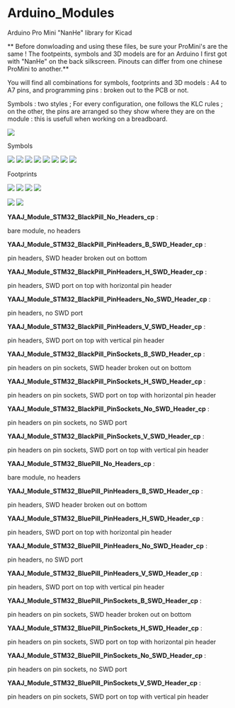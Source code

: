 # Arduino_Modules

Arduino Pro Mini "NanHe" library for Kicad

** Before donwloading and using these files, be sure your ProMini's are the same ! The footpeints, symbols and 3D models are for an Arduino I first got with "NanHe" on the back silkscreen. Pinouts can differ from one chinese ProMini to another.**

You will find all combinations for symbols, footprints and 3D models : A4 to A7 pins, and programming pins : broken out to the PCB or not.

Symbols : two styles ; For every configuration, one follows the KLC rules ; on the other, the pins are arranged so they show where they are on the module : this is usefull when working on a breadboard.

![](https://raw.githubusercontent.com/yet-another-average-joe/KiCad-Arduino/main/Arduino_Pro_Mini_NanHe/Images/Arduino_Pro_Mini_NanHe.JPG?token=AKL7X5WL3VWX54CLMFEJNWS7POH2Q)

Symbols

![](https://github.com/yet-another-average-joe/KiCad-Arduino/blob/main/Arduino_Pro_Mini_NanHe/Images/YAAJ_Arduino_ProMini_NanHe_A4-A7_PRG_Part_Like_Sym.png)
![](https://github.com/yet-another-average-joe/KiCad-Arduino/blob/main/Arduino_Pro_Mini_NanHe/Images/YAAJ_Arduino_ProMini_NanHe_A4-A7_PRG_Sym.png)
![](https://github.com/yet-another-average-joe/KiCad-Arduino/blob/main/Arduino_Pro_Mini_NanHe/Images/YAAJ_Arduino_ProMini_NanHe_A4-A7_Part_Like_Sym.png)
![](https://github.com/yet-another-average-joe/KiCad-Arduino/blob/main/Arduino_Pro_Mini_NanHe/Images/YAAJ_Arduino_ProMini_NanHe_A4-A7_Sym.png)
![](https://github.com/yet-another-average-joe/KiCad-Arduino/blob/main/Arduino_Pro_Mini_NanHe/Images/YAAJ_Arduino_ProMini_NanHe_PRG_Part_Like_Sym.png)
![](https://github.com/yet-another-average-joe/KiCad-Arduino/blob/main/Arduino_Pro_Mini_NanHe/Images/YAAJ_Arduino_ProMini_NanHe_PRG_Sym.png)
![](https://github.com/yet-another-average-joe/KiCad-Arduino/blob/main/Arduino_Pro_Mini_NanHe/Images/YAAJ_Arduino_ProMini_NanHe_Part_Like_Sym.png)
![](https://github.com/yet-another-average-joe/KiCad-Arduino/blob/main/Arduino_Pro_Mini_NanHe/Images/YAAJ_Arduino_ProMini_NanHe_Sym.png)

Footprints

![](https://github.com/yet-another-average-joe/KiCad-Arduino/blob/main/Arduino_Pro_Mini_NanHe/Images/YAAJ_Arduino_ProMini_NanHe_1_Footprint.png)
![](https://github.com/yet-another-average-joe/KiCad-Arduino/blob/main/Arduino_Pro_Mini_NanHe/Images/YAAJ_Arduino_ProMini_NanHe_2_Footprint.png)
![](https://github.com/yet-another-average-joe/KiCad-Arduino/blob/main/Arduino_Pro_Mini_NanHe/Images/YAAJ_Arduino_ProMini_NanHe_A4_A7_1_Footprint.png)
![](https://github.com/yet-another-average-joe/KiCad-Arduino/blob/main/Arduino_Pro_Mini_NanHe/Images/YAAJ_Arduino_ProMini_NanHe_A4_A7_2_Footprint.png)

![](https://github.com/yet-another-average-joe/KiCad-Arduino/blob/main/Arduino_Pro_Mini_NanHe/Images/YAAJ_Arduino_ProMini_NanHe_PRG_1_Footprint.png)
![](https://github.com/yet-another-average-joe/KiCad-Arduino/blob/main/Arduino_Pro_Mini_NanHe/Images/YAAJ_Arduino_ProMini_NanHe_PRG_2_Footprint.png)

**YAAJ_Module_STM32_BlackPill_No_Headers_cp** :

bare module, no headers

**YAAJ_Module_STM32_BlackPill_PinHeaders_B_SWD_Header_cp** :

pin headers, SWD header broken out on bottom

**YAAJ_Module_STM32_BlackPill_PinHeaders_H_SWD_Header_cp** :

pin headers, SWD port on top with horizontal pin header

**YAAJ_Module_STM32_BlackPill_PinHeaders_No_SWD_Header_cp** :

pin headers, no SWD port

**YAAJ_Module_STM32_BlackPill_PinHeaders_V_SWD_Header_cp** :

pin headers, SWD port on top with vertical pin header

**YAAJ_Module_STM32_BlackPill_PinSockets_B_SWD_Header_cp** :

pin headers on pin sockets, SWD header broken out on bottom

**YAAJ_Module_STM32_BlackPill_PinSockets_H_SWD_Header_cp** :

pin headers on pin sockets, SWD port on top with horizontal pin header

**YAAJ_Module_STM32_BlackPill_PinSockets_No_SWD_Header_cp** :

pin headers on pin sockets, no SWD port

**YAAJ_Module_STM32_BlackPill_PinSockets_V_SWD_Header_cp** :

pin headers on pin sockets, SWD port on top with vertical pin header

**YAAJ_Module_STM32_BluePill_No_Headers_cp** :

bare module, no headers

**YAAJ_Module_STM32_BluePill_PinHeaders_B_SWD_Header_cp** :

pin headers, SWD header broken out on bottom

**YAAJ_Module_STM32_BluePill_PinHeaders_H_SWD_Header_cp** :

pin headers, SWD port on top with horizontal pin header

**YAAJ_Module_STM32_BluePill_PinHeaders_No_SWD_Header_cp** :

pin headers, no SWD port

**YAAJ_Module_STM32_BluePill_PinHeaders_V_SWD_Header_cp** :

pin headers, SWD port on top with vertical pin header

**YAAJ_Module_STM32_BluePill_PinSockets_B_SWD_Header_cp** :

pin headers on pin sockets, SWD header broken out on bottom

**YAAJ_Module_STM32_BluePill_PinSockets_H_SWD_Header_cp** :

pin headers on pin sockets, SWD port on top with horizontal pin header

**YAAJ_Module_STM32_BluePill_PinSockets_No_SWD_Header_cp** :

pin headers on pin sockets, no SWD port

**YAAJ_Module_STM32_BluePill_PinSockets_V_SWD_Header_cp** :

pin headers on pin sockets, SWD port on top with vertical pin header
